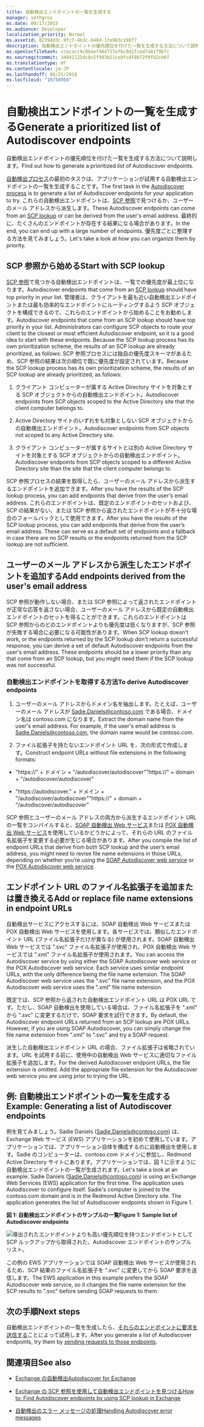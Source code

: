 ```yaml
---
title: 自動検出エンドポイントの一覧を生成する
manager: sethgros
ms.date: 09/17/2015
ms.audience: Developer
localization_priority: Normal
ms.assetid: 82394d3c-9fc7-4b3c-b48d-1fe983c198f7
description: 自動検出エンドポイントの優先順位を付けた一覧を生成する方法について説明します。
ms.openlocfilehash: ccecacc9c8beef464727efbc9d1fced7a81f9b7c
ms.sourcegitcommit: 34041125dc8c5f993b21cebfc4f8b72f0fd2cb6f
ms.translationtype: HT
ms.contentlocale: ja-JP
ms.lasthandoff: 06/25/2018
ms.locfileid: "19758958"
---
```

# <a name="generate-a-list-of-autodiscover-endpoints"></a><span data-ttu-id="91c2d-103">自動検出エンドポイントの一覧を生成する</span><span class="sxs-lookup"><span data-stu-id="91c2d-103">Generate a prioritized list of Autodiscover endpoints</span></span>

<span data-ttu-id="91c2d-104">自動検出エンドポイントの優先順位を付けた一覧を生成する方法について説明します。</span><span class="sxs-lookup"><span data-stu-id="91c2d-104">Find out how to generate a prioritized list of Autodiscover endpoints.</span></span>
  
<span data-ttu-id="91c2d-105">[自動検出プロセス](autodiscover-for-exchange.md)の最初のタスクは、アプリケーションが試用する自動検出エンドポイントの一覧を生成することです。</span><span class="sxs-lookup"><span data-stu-id="91c2d-105">The first task in the [Autodiscover process](autodiscover-for-exchange.md) is to generate a list of Autodiscover endpoints for your application to try.</span></span> <span data-ttu-id="91c2d-106">これらの自動検出エンドポイントは、[SCP 参照](how-to-find-autodiscover-endpoints-by-using-scp-lookup-in-exchange.md)で見つけるか、ユーザーのメール アドレスから派生します。</span><span class="sxs-lookup"><span data-stu-id="91c2d-106">These Autodiscover endpoints can come from an [SCP lookup](how-to-find-autodiscover-endpoints-by-using-scp-lookup-in-exchange.md) or can be derived from the user's email address.</span></span> <span data-ttu-id="91c2d-107">最終的に、たくさんのエンドポイントが存在する結果になる場合があります。</span><span class="sxs-lookup"><span data-stu-id="91c2d-107">In the end, you can end up with a large number of endpoints.</span></span> <span data-ttu-id="91c2d-108">優先度ごとに整理する方法を見てみましょう。</span><span class="sxs-lookup"><span data-stu-id="91c2d-108">Let's take a look at how you can organize them by priority.</span></span> 
  
## <a name="start-with-scp-lookup"></a><span data-ttu-id="91c2d-109">SCP 参照から始める</span><span class="sxs-lookup"><span data-stu-id="91c2d-109">Start with SCP lookup</span></span>
<span data-ttu-id="91c2d-110"><a name="bk_StartWithScp"> </a></span><span class="sxs-lookup"><span data-stu-id="91c2d-110"></span></span>

<span data-ttu-id="91c2d-111">[SCP 参照](how-to-find-autodiscover-endpoints-by-using-scp-lookup-in-exchange.md)で見つかる自動検出エンドポイントは、一覧での優先度が最上位になります。</span><span class="sxs-lookup"><span data-stu-id="91c2d-111">Autodiscover endpoints that come from an [SCP lookup](how-to-find-autodiscover-endpoints-by-using-scp-lookup-in-exchange.md) should have top priority in your list.</span></span> <span data-ttu-id="91c2d-112">管理者は、クライアントを最も近い自動検出エンドポイントまたは最も効率的なエンドポイントにルーティングするよう SCP オブジェクトを構成できるので、これらのエンドポイントから始めることをお勧めします。</span><span class="sxs-lookup"><span data-stu-id="91c2d-112">Autodiscover endpoints that come from an SCP lookup should have top priority in your list. Administrators can configure SCP objects to route your client to the closest or most efficient Autodiscover endpoint, so it is a good idea to start with these endpoints. Because the SCP lookup process has its own prioritization scheme, the results of an SCP lookup are already prioritized, as follows:</span></span> <span data-ttu-id="91c2d-113">SCP 参照プロセスには独自の優先度スキーマがあるため、SCP 参照の結果は次の順位で既に優先度が設定されています。</span><span class="sxs-lookup"><span data-stu-id="91c2d-113">Because the SCP lookup process has its own prioritization scheme, the results of an SCP lookup are already prioritized, as follows:</span></span> 
  
1. <span data-ttu-id="91c2d-114">クライアント コンピューターが属する Active Directory サイトを対象とする SCP オブジェクトからの自動検出エンドポイント。</span><span class="sxs-lookup"><span data-stu-id="91c2d-114">Autodiscover endpoints from SCP objects scoped to the Active Directory site that the client computer belongs to.</span></span>
    
2. <span data-ttu-id="91c2d-115">Active Directory サイトのいずれをも対象としない SCP オブジェクトからの自動検出エンドポイント。</span><span class="sxs-lookup"><span data-stu-id="91c2d-115">Autodiscover endpoints from SCP objects not scoped to any Active Directory site.</span></span>
    
3. <span data-ttu-id="91c2d-116">クライアント コンピューターが属するサイトとは別の Active Directory サイトを対象とする SCP オブジェクトからの自動検出エンドポイント。</span><span class="sxs-lookup"><span data-stu-id="91c2d-116">Autodiscover endpoints from SCP objects scoped to a different Active Directory site than the site that the client computer belongs to.</span></span>
    
<span data-ttu-id="91c2d-117">SCP 参照プロセスの結果を取得したら、ユーザーのメール アドレスから派生するエンドポイントを追加できます。</span><span class="sxs-lookup"><span data-stu-id="91c2d-117">After you have the results of the SCP lookup process, you can add endpoints that derive from the user's email address.</span></span> <span data-ttu-id="91c2d-118">これらのエンドポイントは、既定のエンドポイントのセットおよび、SCP の結果がない、または SCP 参照から返されたエンドポイントが不十分な場合のフォールバックとして使用できます。</span><span class="sxs-lookup"><span data-stu-id="91c2d-118">After you have the results of the SCP lookup process, you can add endpoints that derive from the user’s email address. These can serve as a default set of endpoints and a fallback in case there are no SCP results or the endpoints returned from the SCP lookup are not sufficient.</span></span>
  
## <a name="add-endpoints-derived-from-the-users-email-address"></a><span data-ttu-id="91c2d-119">ユーザーのメール アドレスから派生したエンドポイントを追加する</span><span class="sxs-lookup"><span data-stu-id="91c2d-119">Add endpoints derived from the user's email address</span></span>
<span data-ttu-id="91c2d-120"><a name="bk_AddDerivedEndpoints"> </a></span><span class="sxs-lookup"><span data-stu-id="91c2d-120"></span></span>

<span data-ttu-id="91c2d-p104">SCP 参照が動作しない場合、または SCP 参照によって返されたエンドポイントが正常な応答を返さない場合、ユーザーのメール アドレスから既定の自動検出エンドポイントのセットを得ることができます。これらのエンドポイントは SCP 参照からのどのエンドポイントよりも優先度は低くなりますが、SCP 参照が失敗する場合に必要になる可能性があります。</span><span class="sxs-lookup"><span data-stu-id="91c2d-p104">When SCP lookup doesn't work, or the endpoints returned by the SCP lookup don't return a successful response, you can derive a set of default Autodiscover endpoints from the user's email address. These endpoints should be a lower priority than any that come from an SCP lookup, but you might need them if the SCP lookup was not successful.</span></span>
  
### <a name="to-derive-autodiscover-endpoints"></a><span data-ttu-id="91c2d-123">自動検出エンドポイントを取得する方法</span><span class="sxs-lookup"><span data-stu-id="91c2d-123">To derive Autodiscover endpoints</span></span>

1. <span data-ttu-id="91c2d-p105">ユーザーのメール アドレスからドメイン名を抽出します。たとえば、ユーザーのメール アドレスが Sadie.Daniels@contoso.com である場合、ドメイン名は contoso.com になります。</span><span class="sxs-lookup"><span data-stu-id="91c2d-p105">Extract the domain name from the user's email address. For example, if the user's email address is Sadie.Daniels@contoso.com, the domain name would be contoso.com.</span></span>
    
2. <span data-ttu-id="91c2d-126">ファイル拡張子を持たないエンドポイント URL を、次の形式で作成します。</span><span class="sxs-lookup"><span data-stu-id="91c2d-126">Construct endpoint URLs without file extensions in the following formats:</span></span>
    
  - <span data-ttu-id="91c2d-127">"https://" + ドメイン + "/autodiscover/autodiscover"</span><span class="sxs-lookup"><span data-stu-id="91c2d-127">"https://" + domain + "/autodiscover/autodiscover"</span></span>
    
  - <span data-ttu-id="91c2d-128">"https://autodiscover."</span><span class="sxs-lookup"><span data-stu-id="91c2d-128"></span></span> <span data-ttu-id="91c2d-129">+ ドメイン + "/autodiscover/autodiscover"</span><span class="sxs-lookup"><span data-stu-id="91c2d-129">"https://" + domain + "/autodiscover/autodiscover"</span></span>
    
<span data-ttu-id="91c2d-130">SCP 参照とユーザーのメール アドレスの両方から派生するエンドポイント URL の一覧をコンパイルすると、[SOAP 自動検出 Web サービス](http://msdn.microsoft.com/library/61c21ea9-7fea-4f56-8ada-bf80e1e6b074%28Office.15%29.aspx)または [POX 自動検出 Web サービス](http://msdn.microsoft.com/library/877152f0-f4b1-4f63-b2ce-924f4bdf2d20%28Office.15%29.aspx)を使用しているかどうかによって、それらの URL のファイル名拡張子を変更する必要が生じる場合があります。</span><span class="sxs-lookup"><span data-stu-id="91c2d-130">After you compile the list of endpoint URLs that derive from both SCP lookup and the user’s email address, you might need to revise file name extensions in those URLs, depending on whether you’re using the [SOAP Autodiscover web service](http://msdn.microsoft.com/library/61c21ea9-7fea-4f56-8ada-bf80e1e6b074%28Office.15%29.aspx) or the [POX Autodiscover web service](http://msdn.microsoft.com/library/877152f0-f4b1-4f63-b2ce-924f4bdf2d20%28Office.15%29.aspx).</span></span>
  
## <a name="add-or-replace-file-name-extensions-in-endpoint-urls"></a><span data-ttu-id="91c2d-131">エンドポイント URL のファイル名拡張子を追加または置き換える</span><span class="sxs-lookup"><span data-stu-id="91c2d-131">Add or replace file name extensions in endpoint URLs</span></span>
<span data-ttu-id="91c2d-132"><a name="bk_FileExtensions"> </a></span><span class="sxs-lookup"><span data-stu-id="91c2d-132"></span></span>

<span data-ttu-id="91c2d-p107">自動検出サービスにアクセスするには、SOAP 自動検出 Web サービスまたは POX 自動検出 Web サービスを使用します。各サービスでは、類似したエンドポイント URL (ファイル名拡張子だけが異なる) が使用されます。SOAP 自動検出 Web サービスでは ".svc" ファイル名拡張子が使用され、POX 自動検出 Web サービスでは ".xml" ファイル名拡張子が使用されます。</span><span class="sxs-lookup"><span data-stu-id="91c2d-p107">You can access the Autodiscover service by using either the SOAP Autodiscover web service or the POX Autodiscover web service. Each service uses similar endpoint URLs, with the only difference being the file name extension. The SOAP Autodiscover web service uses the ".svc" file name extension, and the POX Autodiscover web service uses the ".xml" file name extension.</span></span>
  
<span data-ttu-id="91c2d-p108">既定では、SCP 参照から返された自動検出エンドポイント URL は POX URL です。ただし、SOAP 自動検出を使用している場合は、ファイル名拡張子を ".xml" から ".svc" に変更するだけで、SOAP 要求を試行できます。</span><span class="sxs-lookup"><span data-stu-id="91c2d-p108">By default, the Autodiscover endpoint URLs returned from an SCP lookup are POX URLs. However, if you are using SOAP Autodiscover, you can simply change the file name extension from ".xml" to ".svc" and try a SOAP request.</span></span>
  
<span data-ttu-id="91c2d-p109">派生した自動検出エンドポイント URL の場合、ファイル拡張子は省略されています。URL を試用する前に、使用中の自動検出 Web サービスに適切なファイル拡張子を追加します。</span><span class="sxs-lookup"><span data-stu-id="91c2d-p109">For the derived Autodiscover endpoint URLs, the file extension is omitted. Add the appropriate file extension for the Autodiscover web service you are using prior to trying the URL.</span></span>
  
## <a name="example-generating-a-list-of-autodiscover-endpoints"></a><span data-ttu-id="91c2d-140">例: 自動検出エンドポイントの一覧を生成する</span><span class="sxs-lookup"><span data-stu-id="91c2d-140">Example: Generating a list of Autodiscover endpoints</span></span>
<span data-ttu-id="91c2d-141"><a name="bk_Example"> </a></span><span class="sxs-lookup"><span data-stu-id="91c2d-141"></span></span>

<span data-ttu-id="91c2d-p110">例を見てみましょう。Sadie Daniels (Sadie.Daniels@contoso.com) は、Exchange Web サービス (EWS) アプリケーションを初めて使用しています。アプリケーションでは、アプリケーション自体を構成するのに自動検出を使用します。Sadie のコンピューターは、contoso.com ドメインに参加し、Redmond Active Directory サイトにあります。アプリケーションでは、図 1 に示すように自動検出エンドポイントの一覧が生成されます。</span><span class="sxs-lookup"><span data-stu-id="91c2d-p110">Let's take a look at an example. Sadie Daniels (Sadie.Daniels@contoso.com) is using an Exchange Web Services (EWS) application for the first time. The application uses Autodiscover to configure itself. Sadie's computer is joined to the contoso.com domain and is in the Redmond Active Directory site. The application generates the list of Autodiscover endpoints shown in Figure 1.</span></span>
  
<span data-ttu-id="91c2d-147">**図 1: 自動検出エンドポイントのサンプルの一覧**</span><span class="sxs-lookup"><span data-stu-id="91c2d-147">**Figure 1: Sample list of Autodiscover endpoints**</span></span>

![導出されたエンドポイントよりも高い優先順位を持つエンドポイントとして SCP ルックアップから取得された、Autodiscover エンドポイントのサンプル リスト。](media/Ex15_Autodiscover_GenerateList_Example.png)
  
<span data-ttu-id="91c2d-149">この例の EWS アプリケーションでは SOAP 自動検出 Web サービスが使用されるため、SCP 結果のファイル名拡張子を ".svc" に変更してから SOAP 要求を送信します。</span><span class="sxs-lookup"><span data-stu-id="91c2d-149">The EWS application in this example prefers the SOAP Autodiscover web service, so it changes the file name extension for the SCP results to ".svc" before sending SOAP requests to them.</span></span>
  
## <a name="next-steps"></a><span data-ttu-id="91c2d-150">次の手順</span><span class="sxs-lookup"><span data-stu-id="91c2d-150">Next steps</span></span>
<span data-ttu-id="91c2d-151"><a name="bk_NextSteps"> </a></span><span class="sxs-lookup"><span data-stu-id="91c2d-151"></span></span>

<span data-ttu-id="91c2d-152">自動検出エンドポイントの一覧を生成したら、[それらのエンドポイントに要求を送信する](how-to-get-user-settings-from-exchange-by-using-autodiscover.md)ことによって試用します。</span><span class="sxs-lookup"><span data-stu-id="91c2d-152">After you generate a list of Autodiscover endpoints, try them by [sending requests to those endpoints](how-to-get-user-settings-from-exchange-by-using-autodiscover.md).</span></span>
  
## <a name="see-also"></a><span data-ttu-id="91c2d-153">関連項目</span><span class="sxs-lookup"><span data-stu-id="91c2d-153">See also</span></span>


- [<span data-ttu-id="91c2d-154">Exchange の自動検出</span><span class="sxs-lookup"><span data-stu-id="91c2d-154">Autodiscover for Exchange</span></span>](autodiscover-for-exchange.md)
    
- [<span data-ttu-id="91c2d-155">Exchange の SCP 参照を使用して自動検出エンドポイントを見つける</span><span class="sxs-lookup"><span data-stu-id="91c2d-155">How to: Find Autodiscover endpoints by using SCP lookup in Exchange</span></span>](how-to-find-autodiscover-endpoints-by-using-scp-lookup-in-exchange.md)
    
- [<span data-ttu-id="91c2d-156">自動検出のエラー メッセージの処理</span><span class="sxs-lookup"><span data-stu-id="91c2d-156">Handling Autodiscover error messages</span></span>](handling-autodiscover-error-messages.md)
    

